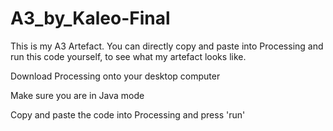 # A3_by_Kaleo-Final
This is  my A3 Artefact. You can directly copy and paste into Processing and run this code yourself, to see what my
artefact looks like.


Download Processing onto your desktop computer

Make sure you are in Java mode

Copy and paste the code into Processing and press 'run'
